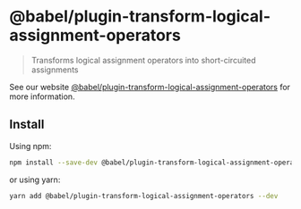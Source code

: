 # @babel/plugin-transform-logical-assignment-operators

> Transforms logical assignment operators into short-circuited assignments

See our website [@babel/plugin-transform-logical-assignment-operators](https://babeljs.io/docs/babel-plugin-transform-logical-assignment-operators) for more information.

## Install

Using npm:

```sh
npm install --save-dev @babel/plugin-transform-logical-assignment-operators
```

or using yarn:

```sh
yarn add @babel/plugin-transform-logical-assignment-operators --dev
```

